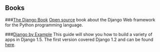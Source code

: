 Books
-----

###[The Django Book](http://www.djangobook.com)
[Open source](https://github.com/jacobian/djangobook.com) book about the Django Web framework for the Python programming language.

###[Django by Example](http://lightbird.net/dbe2/)
This guide will show you how to build a variety of apps in Django 1.5. The first version covered Django 1.2 and can be found [here](http://lightbird.net/dbe/).